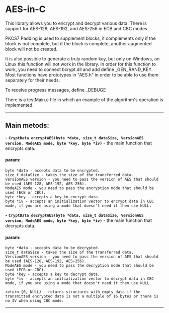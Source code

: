 # AES-in-C

This library allows you to encrypt and decrypt various data.
There is support for AES-128, AES-192, and AES-256 in ECB and CBC modes.

PKCS7 Padding is used to supplement blocks, it complements only if the block is not complete, but if the block is 
complete, another augmented block will not be created.

It is also possible to generate a truly random key, but only on Windows, on Linux this function will not
work in the library. In order for this function to work, you need to connect bcrypt.dll and add define _GEN_RAND_KEY.\
Most functions have prototypes in "AES.h" in order to be able to use them separately for their needs.

To receive progress messages, define _DEBUGE

There is a testMain.c file in which an example of the algorithm's operation is implemented.
___
## Main metods:

**-** **`CryptData encryptAES(byte *data, size_t dataSize, VersionAES version, ModeAES mode, byte *key, byte *iv)`** - the main function that encrypts data.
#### param:
    byte *data - accepts data to be encrypted.
    size_t dataSize - takes the size of the transferred data.
    VersionAES version - you need to pass the version of AES that should be used (AES-128, AES-192, AES-256).
    ModeAES mode - you need to pass the encryption mode that should be used (ECB or CBC).
    byte *key - accepts a key to encrypt data.
    byte *iv - accepts an initialization vector to encrypt data in CBC mode, if you are using a mode that doesn't need it then use NULL.

**-** **`CryptData decryptAES(byte *data, size_t dataSize, VersionAES version, ModeAES mode, byte *key, byte *iv)`** - the main function that decrypts data.
#### param:
    byte *data - accepts data to be decrypted.
    size_t dataSize - takes the size of the transferred data.
    VersionAES version - you need to pass the version of AES that should be used (AES-128, AES-192, AES-256).
    ModeAES mode - you need to pass the decryption mode that should be used (ECB or CBC).
    byte *key - accepts a key to decrypt data.
    byte *iv - accepts an initialization vector to decrypt data in CBC mode, if you are using a mode that doesn't need it then use NULL.
    
    return {0, NULL} - returns structures with empty data if the transmitted encrypted data is not a multiple of 16 bytes or there is no IV when using CBC mode.
___

